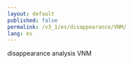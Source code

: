 ```yaml
---
layout: default
published: false
permalink: /v3_1/es/disappearance/VNM/
lang: es
---
```


disappearance analysis VNM
